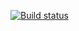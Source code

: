 [![Build status](https://ci.appveyor.com/api/projects/status/9c4t918g6lswie7s?svg=true)](https://ci.appveyor.com/project/yannikkel/auth)
